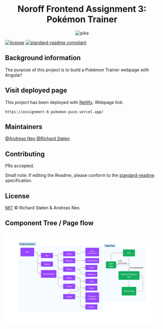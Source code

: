 <div align="center">
    <h1>Noroff Frontend Assignment 3: Pokémon Trainer</h1>
     <img src="https://raw.githubusercontent.com/PokeAPI/sprites/master/sprites/pokemon/25.png" width="128" alt="pika">
</div>

[![license](https://img.shields.io/badge/License-MIT-green.svg)](LICENSE)
[![standard-readme compliant](https://img.shields.io/badge/readme%20style-standard-brightgreen.svg?style=flat-square)](https://github.com/RichardLitt/standard-readme)

## Background information
The purpose of this project is to build a Pokémon Trainer webpage with Angular!

## Visit deployed page

This project has been deployed with [Netlify](https://www.netlify.com/). Webpage link:

    https://assignment-6-pokemon-puce.vercel.app/

## Maintainers

[@Andreas Nes](https://gitlab.com/andreas_nes_experis) 
[@Richard Stølen](https://gitlab.com/richardstolen)

## Contributing

PRs accepted.

Small note: If editing the Readme, please conform to the [standard-readme](https://github.com/RichardLitt/standard-readme) specification.

## License

[MIT](../LICENSE) © Richard Stølen & Andreas Nes

## Component Tree / Page flow

![alt text](Frontend-3-component-tree-page-flow.png "comptree")
